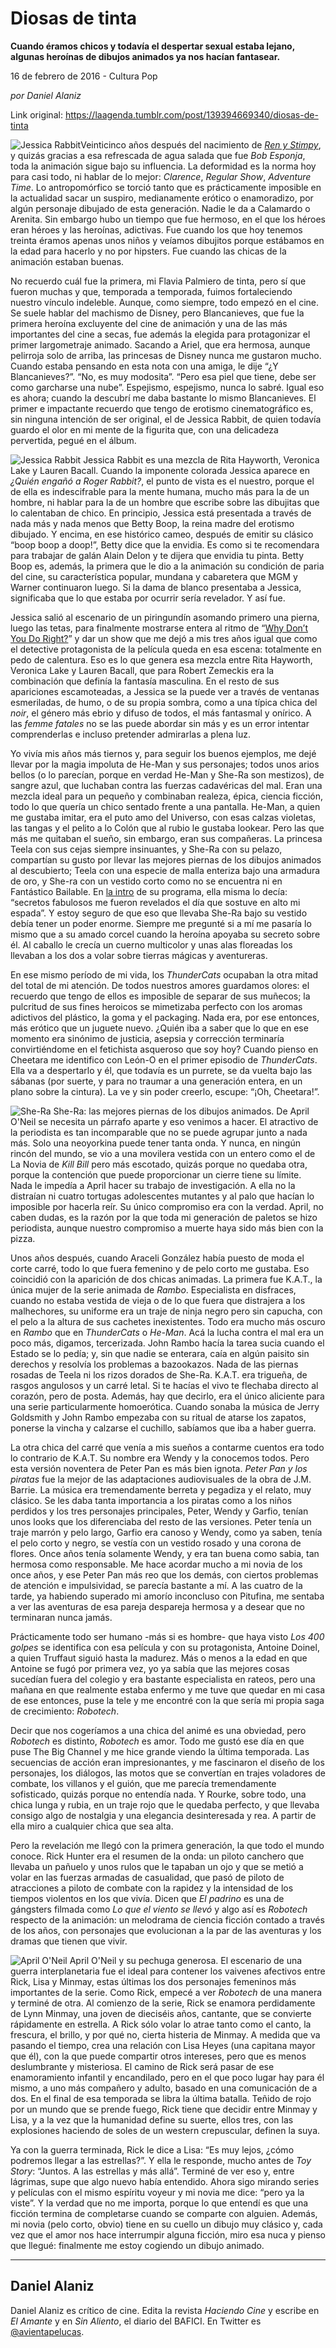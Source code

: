 # Diosas de tinta

**Cuando éramos chicos y todavía el despertar sexual estaba lejano, algunas heroínas de dibujos animados ya nos hacían fantasear.**

16 de febrero de 2016 - Cultura Pop

_por Daniel Alaniz_

Link original: https://laagenda.tumblr.com/post/139394669340/diosas-de-tinta

![Jessica Rabbit](https://64.media.tumblr.com/be24ddc8c7db6bb76a2fba798f74f79e/tumblr_inline_pk0l3fJIsu1t6q87u_500.jpg)Veinticinco años después del nacimiento de *[Ren y Stimpy](https://www.youtube.com/watch?v=W6S1zjte1E4)*, y quizás gracias a esa refrescada de agua salada que fue *Bob Esponja*, toda la animación sigue bajo su influencia. La deformidad es la norma hoy para casi todo, ni hablar de lo mejor: *Clarence*, *Regular Show*, *Adventure Time*. Lo antropomórfico se torció tanto que es prácticamente imposible en la actualidad sacar un suspiro, medianamente erótico o enamoradizo, por algún personaje dibujado de esta generación. Nadie le da a Calamardo o Arenita. Sin embargo hubo un tiempo que fue hermoso, en el que los héroes eran héroes y las heroínas, adictivas. Fue cuando los que hoy tenemos treinta éramos apenas unos niños y veíamos dibujitos porque estábamos en la edad para hacerlo y no por hipsters. Fue cuando las chicas de la animación estaban buenas.

No recuerdo cuál fue la primera, mi Flavia Palmiero de tinta, pero sí que fueron muchas y que, temporada a temporada, fuimos fortaleciendo nuestro vínculo indeleble. Aunque, como siempre, todo empezó en el cine. Se suele hablar del machismo de Disney, pero Blancanieves, que fue la primera heroína excluyente del cine de animación y una de las más importantes del cine a secas, fue además la elegida para protagonizar el primer largometraje animado. Sacando a Ariel, que era hermosa, aunque pelirroja solo de arriba, las princesas de Disney nunca me gustaron mucho. Cuando estaba pensando en esta nota con una amiga, le dije “¿Y Blancanieves?”. “No, es muy modosita”. “Pero esa piel que tiene, debe ser como garcharse una nube”. Espejismo, espejismo, nunca lo sabré. Igual eso es ahora; cuando la descubrí me daba bastante lo mismo Blancanieves. El primer e impactante recuerdo que tengo de erotismo cinematográfico es, sin ninguna intención de ser original, el de Jessica Rabbit, de quien todavía guardo el olor en mi mente de la figurita que, con una delicadeza pervertida, pegué en el álbum.

![Jessica Rabbit](https://64.media.tumblr.com/be24ddc8c7db6bb76a2fba798f74f79e/tumblr_inline_pk0l3fJIsu1t6q87u_500.jpg) Jessica Rabbit es una mezcla de Rita Hayworth, Veronica Lake y Lauren Bacall. Cuando la imponente colorada Jessica aparece en *¿Quién engañó a Roger Rabbit?*, el punto de vista es el nuestro, porque el de ella es indescifrable para la mente humana, mucho más para la de un hombre, ni hablar para la de un hombre que escribe sobre las dibujitas que lo calentaban de chico. En principio, Jessica está presentada a través de nada más y nada menos que Betty Boop, la reina madre del erotismo dibujado. Y encima, en ese histórico cameo, después de emitir su clásico “boop boop a doop!”, Betty dice que la envidia. Es como si te recomendara para trabajar de galán Alain Delon y te dijera que envidia tu pinta. Betty Boop es, además, la primera que le dio a la animación su condición de paria del cine, su característica popular, mundana y cabaretera que MGM y Warner continuaron luego. Si la dama de blanco presentaba a Jessica, significaba que lo que estaba por ocurrir sería revelador. Y así fue.

Jessica salió al escenario de un piringundín asomando primero una pierna, luego las tetas, para finalmente mostrarse entera al ritmo de “[Why Don’t You Do Right?](https://youtu.be/yy5THitqPBw)” y dar un show que me dejó a mis tres años igual que como el detective protagonista de la película queda en esa escena: totalmente en pedo de calentura. Eso es lo que genera esa mezcla entre Rita Hayworth, Veronica Lake y Lauren Bacall, que para Robert Zemeckis era la combinación que definía la fantasía masculina. En el resto de sus apariciones escamoteadas, a Jessica se la puede ver a través de ventanas esmeriladas, de humo, o de su propia sombra, como a una típica chica del *noir*, el género más ebrio y difuso de todos, el más fantasmal y onírico. A las *femme fatales* no se las puede abordar sin más y es un error intentar comprenderlas e incluso pretender admirarlas a plena luz.

Yo vivía mis años más tiernos y, para seguir los buenos ejemplos, me dejé llevar por la magia impoluta de He-Man y sus personajes; todos unos arios bellos (o lo parecían, porque en verdad He-Man y She-Ra son mestizos), de sangre azul, que luchaban contra las fuerzas cadavéricas del mal. Eran una mezcla ideal para un pequeño y combinaban realeza, épica, ciencia ficción, todo lo que quería un chico sentado frente a una pantalla. He-Man, a quien me gustaba imitar, era el puto amo del Universo, con esas calzas violetas, las tangas y el pelito a lo Colón que al rubio le gustaba lookear. Pero las que más me quitaban el sueño, sin embargo, eran sus compañeras. La princesa Teela con sus cejas siempre insinuantes, y She-Ra con su pelazo, compartían su gusto por llevar las mejores piernas de los dibujos animados al descubierto; Teela con una especie de malla enteriza bajo una armadura de oro, y She-ra con un vestido corto como no se encuentra ni en Fantástico Bailable. En [la intro](https://youtu.be/wfpcH5YIODc) de su programa, ella misma lo decía: “secretos fabulosos me fueron revelados el día que sostuve en alto mi espada”. Y estoy seguro de que eso que llevaba She-Ra bajo su vestido debía tener un poder enorme. Siempre me pregunté si a mí me pasaría lo mismo que a su amado corcel cuando la heroína apoyaba su secreto sobre él. Al caballo le crecía un cuerno multicolor y unas alas floreadas los llevaban a los dos a volar sobre tierras mágicas y aventureras.

En ese mismo período de mi vida, los *ThunderCats* ocupaban la otra mitad del total de mi atención. De todos nuestros amores guardamos olores: el recuerdo que tengo de ellos es imposible de separar de sus muñecos; la pulcritud de sus fines heroicos se mimetizaba perfecto con los aromas adictivos del plástico, la goma y el packaging. Nada era, por ese entonces, más erótico que un juguete nuevo. ¿Quién iba a saber que lo que en ese momento era sinónimo de justicia, asepsia y corrección terminaría convirtiéndome en el fetichista asqueroso que soy hoy? Cuando pienso en Cheetara me identifico con León-O en el primer episodio de *ThunderCats*. Ella va a despertarlo y él, que todavía es un purrete, se da vuelta bajo las sábanas (por suerte, y para no traumar a una generación entera, en un plano sobre la cintura). La ve y sin poder creerlo, escupe: “¡Oh, Cheetara!”.

![She-Ra](https://64.media.tumblr.com/538943a21e9d48806a809b7551b26f2c/tumblr_inline_pk0l3gHH681t6q87u_500.jpg) She-Ra: las mejores piernas de los dibujos animados. De April O'Neil se necesita un párrafo aparte y eso venimos a hacer. El atractivo de la periodista es tan incomparable que no se puede agrupar junto a nada más. Solo una neoyorkina puede tener tanta onda. Y nunca, en ningún rincón del mundo, se vio a una movilera vestida con un entero como el de La Novia de *Kill Bill* pero más escotado, quizás porque no quedaba otra, porque la contención que puede proporcionar un cierre tiene su límite. Nada le impedía a April hacer su trabajo de investigación. A ella no la distraían ni cuatro tortugas adolescentes mutantes y al palo que hacían lo imposible por hacerla reír. Su único compromiso era con la verdad. April, no caben dudas, es la razón por la que toda mi generación de paletos se hizo periodista, aunque nuestro compromiso a muerte haya sido más bien con la pizza.

Unos años después, cuando Araceli González había puesto de moda el corte carré, todo lo que fuera femenino y de pelo corto me gustaba. Eso coincidió con la aparición de dos chicas animadas. La primera fue K.A.T., la única mujer de la serie animada de *Rambo*. Especialista en disfraces, cuando no estaba vestida de vieja o de lo que fuera que distrajera a los malhechores, su uniforme era un traje de ninja negro pero sin capucha, con el pelo a la altura de sus cachetes inexistentes. Todo era mucho más oscuro en *Rambo* que en *ThunderCats* o *He-Man*. Acá la lucha contra el mal era un poco más, digamos, tercerizada. John Rambo hacía la tarea sucia cuando el Estado se lo pedía; y, sin que nadie se enterara, caía en algún paisito sin derechos y resolvía los problemas a bazookazos. Nada de las piernas rosadas de Teela ni los rizos dorados de She-Ra. K.A.T. era trigueña, de rasgos angulosos y un carré letal. Si te hacías el vivo te flechaba directo al corazón, pero de posta. Además, hay que decirlo, era el único aliciente para una serie particularmente homoerótica. Cuando sonaba la música de Jerry Goldsmith y John Rambo empezaba con su ritual de atarse los zapatos, ponerse la vincha y calzarse el cuchillo, sabíamos que iba a haber guerra.

La otra chica del carré que venía a mis sueños a contarme cuentos era todo lo contrario de K.A.T. Su nombre era Wendy y la conocemos todos. Pero esta versión noventera de Peter Pan es más bien ignota. *Peter Pan y los piratas* fue la mejor de las adaptaciones audiovisuales de la obra de J.M. Barrie. La música era tremendamente berreta y pegadiza y el relato, muy clásico. Se les daba tanta importancia a los piratas como a los niños perdidos y los tres personajes principales, Peter, Wendy y Garfio, tenían unos looks que los diferenciaba del resto de las versiones. Peter tenía un traje marrón y pelo largo, Garfio era canoso y Wendy, como ya saben, tenía el pelo corto y negro, se vestía con un vestido rosado y una corona de flores. Once años tenía solamente Wendy, y era tan buena como sabia, tan hermosa como responsable. Me hace acordar mucho a mi novia de los once años, y ese Peter Pan más reo que los demás, con ciertos problemas de atención e impulsividad, se parecía bastante a mí. A las cuatro de la tarde, ya habiendo superado mi amorío inconcluso con Pitufina, me sentaba a ver las aventuras de esa pareja despareja hermosa y a desear que no terminaran nunca jamás.

Prácticamente todo ser humano -más si es hombre- que haya visto *Los 400 golpes* se identifica con esa película y con su protagonista, Antoine Doinel, a quien Truffaut siguió hasta la madurez. Más o menos a la edad en que Antoine se fugó por primera vez, yo ya sabía que las mejores cosas sucedían fuera del colegio y era bastante especialista en rateos, pero una mañana en que realmente estaba enfermo y me tuve que quedar en mi casa de ese entonces, puse la tele y me encontré con la que sería mi propia saga de crecimiento: *Robotech*.

Decir que nos cogeríamos a una chica del animé es una obviedad, pero *Robotech* es distinto, *Robotech* es amor. Todo me gustó ese día en que puse The Big Channel y me hice grande viendo la última temporada. Las secuencias de acción eran impresionantes, y me fascinaron el diseño de los personajes, los diálogos, las motos que se convertían en trajes voladores de combate, los villanos y el guión, que me parecía tremendamente sofisticado, quizás porque no entendía nada. Y Rourke, sobre todo, una chica lunga y rubia, en un traje rojo que le quedaba perfecto, y que llevaba consigo algo de nostalgia y una elegancia desinteresada y rea. A partir de ella miro a cualquier chica que sea alta.

Pero la revelación me llegó con la primera generación, la que todo el mundo conoce. Rick Hunter era el resumen de la onda: un piloto canchero que llevaba un pañuelo y unos rulos que le tapaban un ojo y que se metió a volar en las fuerzas armadas de casualidad, que pasó de piloto de atracciones a piloto de combate con la rapidez y la intensidad de los tiempos violentos en los que vivía. Dicen que *El padrino* es una de gángsters filmada como *Lo que el viento se llevó* y algo así es *Robotech* respecto de la animación: un melodrama de ciencia ficción contado a través de los años, con personajes que evolucionan a la par de las aventuras y los dramas que tienen que vivir.

![April O'Neil](https://64.media.tumblr.com/67c60e6385fbc179a768bcf5405e6e50/tumblr_inline_pk0l3gGNAk1t6q87u_500.jpg) April O'Neil y su pechuga generosa. El escenario de una guerra interplanetaria fue el ideal para contener los vaivenes afectivos entre Rick, Lisa y Minmay, estas últimas los dos personajes femeninos más importantes de la serie. Como Rick, empecé a ver *Robotech* de una manera y terminé de otra. Al comienzo de la serie, Rick se enamora perdidamente de Lynn Minmay, una joven de dieciséis años, cantante, que se convierte rápidamente en estrella. A Rick sólo volar lo atrae tanto como el canto, la frescura, el brillo, y por qué no, cierta histeria de Minmay. A medida que va pasando el tiempo, crea una relación con Lisa Heyes (una capitana mayor que él), con la que puede compartir otros intereses, pero que es menos deslumbrante y misteriosa. El camino de Rick será pasar de ese enamoramiento infantil y encandilado, pero en el que poco lugar hay para él mismo, a uno más compañero y adulto, basado en una comunicación de a dos. En el final de esa temporada se libra la última batalla. Teñido de rojo por un mundo que se prende fuego, Rick tiene que decidir entre Minmay y Lisa, y a la vez que la humanidad define su suerte, ellos tres, con las explosiones haciendo de soles de un western crepuscular, definen la suya.

Ya con la guerra terminada, Rick le dice a Lisa: “Es muy lejos, ¿cómo podremos llegar a las estrellas?”. Y ella le responde, mucho antes de *Toy Story*: “Juntos. A las estrellas y más allá”. Terminé de ver eso y, entre lágrimas, supe que algo nuevo había entendido. Ahora sigo mirando series y películas con el mismo espíritu voyeur y mi novia me dice: “pero ya la viste”. Y la verdad que no me importa, porque lo que entendí es que una ficción termina de completarse cuando se comparte con alguien. Además, mi novia (pelo corto, obvio) tiene en su cuello un dibujo muy clásico y, cada vez que el amor nos hace interrumpir alguna ficción, miro esa nuca y pienso que llegué: finalmente me estoy cogiendo un dibujo animado.

  




---

 Daniel Alaniz
--------------

 Daniel Alaniz es crítico de cine. Edita la revista *Haciendo Cine* y escribe en *El Amante* y en *Sin Aliento*, el diario del BAFICI. En Twitter es [@avientapelucas](https://twitter.com/avientapelucas).


